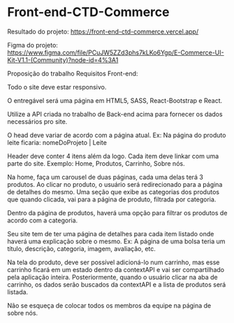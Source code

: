 # Front-end-CTD-Commerce
Resultado do projeto: 
https://front-end-ctd-commerce.vercel.app/

Figma do projeto: https://www.figma.com/file/PCuJW5ZZd3phs7kLKo6Ygp/E-Commerce-UI-Kit-V1.1-(Community)?node-id=4%3A1

Proposição do trabalho 
Requisitos Front-end:

Todo o site deve estar responsivo.

O entregável será uma página em HTML5, SASS, React-Bootstrap e React.

Utilize a API criada no trabalho de Back-end acima para fornecer os dados necessários pro site. 

O head deve variar de acordo com a página atual. Ex: Na página do produto leite ficaria: nomeDoProjeto | Leite

Header deve conter 4 itens além da logo. Cada item deve linkar com uma parte do site. Exemplo: Home, Produtos, Carrinho, Sobre nós.

Na home, faça um carousel de duas páginas, cada uma delas terá 3 produtos. Ao clicar no produto, o usuário será redirecionado para a página de detalhes do mesmo. Uma seção que exibe as categorias dos produtos que quando clicada, vai para a página de produto, filtrada por categoria.

Dentro da página de produtos, haverá uma opção para filtrar os produtos de acordo com a categoria.

Seu site tem de ter uma página de detalhes para cada item listado onde haverá uma explicação sobre o mesmo. Ex: A página de uma bolsa teria um título, descrição, categoria, imagem, avaliação, etc.

Na tela do produto, deve ser possível adicioná-lo num carrinho, mas esse carrinho ficará em um estado dentro da contextAPI e vai ser compartilhado pela aplicação inteira. 
Posteriormente, quando o usuário clicar na aba de carrinho, os dados serão buscados da contextAPI e a lista de produtos será listada.

Não se esqueça de colocar todos os membros da equipe na página de sobre nós.





